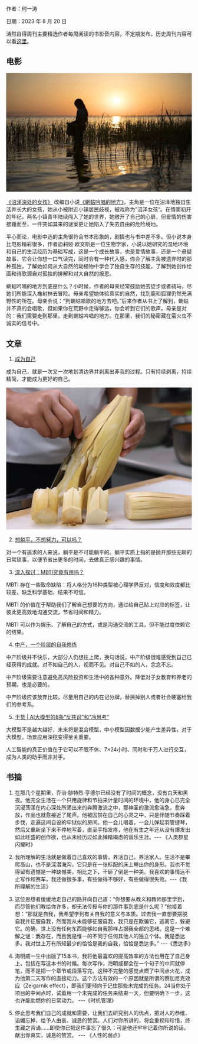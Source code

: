 作者：何一涛

日期：2023 年 8 月 20 日

涛然自得周刊主要精选作者每周阅读的书影音内容，不定期发布。历史周刊内容可以看[这里](https://github.com/imhet/beyond-code-weekly)。


## 电影

![](i/e2526893-c384-4076-a9e2-df26d6dfe4be.jpg)

[《沼泽深处的女孩》](https://movie.douban.com/subject/35230876/) 改编自小说[《蝲蛄吟唱的地方》](https://book.douban.com/subject/34813209/)，主角是一位在沼泽地独自生活并长大的女孩，她从小被附近小镇居民歧视，被戏称为”沼泽女孩“。在情窦初开的年纪，两名小镇青年陆续闯入了她的世界，她敞开了自己的心扉，但爱情的伤害接踵而至，一件突如其来的谜案更让她陷入了失去自由的危险境地。

平心而论，电影中选的主角很符合书本形象的，剧情也与书中差不多。但小说本身比电影精彩很多，作者迪莉娅·欧文斯是一位生物学家，小说以她研究的湿地环境和自己的生活经历为基础写成，这是一个成长故事，也是爱情故事，还是一个悬疑故事，它会让你想一口气读完，同时会有一种代入感，你会了解主角被遗弃时的那种孤独，了解她如何从大自然的动植物中学会了独自生存的技能，了解到她创作绘画和诗歌源自对孤独的排解和对大自然的报恩。

蝲蛄吟唱的地方到底是什么？小时候，作者的母亲经常鼓励她去徒步或者骑马，尽她们所能深入橡树林去冒险。母亲希望她体验真实的自然，找到鹿和狐狸仍然充满野性的所在。母亲会说：“到蝲蛄唱歌的地方去吧。”后来作者从书上了解到，蝲蛄并不真的会唱歌，但如果你在荒野中走得够远，你会听到它们的歌声。母亲是对的：我们需要走到那里，走到蝲蛄吟唱的地方。在那里，我们的秘密藏在萤火虫不诚实的信号中。


## 文章

1. [成为自己](https://mp.weixin.qq.com/s/qjvks8jEZRvb_MvyzgIVyQ)

成为自己，就是一次又一次地划清边界并剥离出非我的过程。只有持续剥离，持续精简，才能成为更好的自己。

![](i/d89381a1-feee-42b6-aba1-cc8716c15cb6.jpg)


2. [想躺平，不想努力，可以吗？](https://mp.weixin.qq.com/s/f4OVLeFafFPKVJ2NSBcwuA)

对一个有追求的人来说，躺平是不可能躺平的。躺平实质上指的是抛开那些无聊的日常琐事，以便节省出更多的时间，去做真正感兴趣的事情。


3. [深入探讨：MBTI究竟有用吗？](https://mp.weixin.qq.com/s/kVb8Dw8fpL4Cb-BvYFlnBw)

MBTI 存在一些致命缺陷：将人格分为16种类型被心理学界反对，信度和效度都比较差，缺乏科学基础，结果不可信。

MBTI 的价值在于帮助我们了解自己想要的方向，通过给自己贴上对应的标签，让彼此更高效地沟通交流，节省时间和精力。

MBTI 可以作为娱乐、了解自己的方式，或是沟通交流的工具，但不能过度依赖它的结果。


4. [中产，一个阶层的自我修炼](https://mp.weixin.qq.com/s/yupL0tuPZa4Ln7FsA_WEig)

中产阶级并不快乐，大部分人仍想往上爬，换句话说，中产阶级很难感受到自己已经获得的成就。对不如自己的人，视而不见。对自己不如的人，念念不忘。

中产阶级需要注意避免高风险投资和生活中的各种意外。降低对子女教育和养老的预期，也是必要的。

中产阶级应该放弃比较，尽量用自己的内在记分牌，替换掉别人或者社会硬塞给我们的参考系。


5. [干货 | AI大模型的8条“反共识”和“冷思考”](https://mp.weixin.qq.com/s/LZBj_rYUk6nyoL4go4zRxQ)

大模型不是越大越好，未来将是混合模型，中小模型因数据少能产生差异性，对于大模型，场景应用深挖变得至关重要。

人工智能的真正价值在于它可以不眠不休、7×24小时、同时和千万人进行交互，成为人类的助手而非对手。


## 书摘

1. 在那几个星期里，乔治·腓特烈·亨德尔已经没有了时间的概念，没有白天和黑夜。他完全生活在一个只用旋律和节拍来计量时间的环境中，他的身心已完全沉浸荡漾在内心深处所涌出来的奔腾激流之中，那神圣的激流愈湍急，愈奔放，作品也就愈接近了尾声。他被囚禁在自己的心灵之中，只是伴随节奏踩着步伐，走遍这间自设的牢狱似的房间。他一会儿唱着，一会儿弹起羽管键琴，然后又重新坐下来不停地写着，直至手指发疼，他在有生之年还从没有爆发出如此旺盛的创作欲，也从未经历过如此殚精竭虑的音乐生涯。--- 《人类群星闪耀时》

2. 我所理解的生活就是做着自己喜欢的事情，养活自己，养活家人。生活不是攀爬高山，也不是深潜海沟，它只是在一张标配的床上睡出你的身形。我也不觉得留有遗憾是一种缺憾美，相比之下，干砸了倒是一种美。我喜欢的事情远不止写作和赛车，我还做很多事，有些做得不够好，有些做得很失败。---《我所理解的生活》

3. 这位思想者缓缓地走自己的路并向自己道：“你想要从教义和教师那里学到，而尽管他们教给你许多，却无法传授与你的那件事到底是什么呢？”他接着想：“那就是自我，我希望学到有关自我的意义与本质。过去我一直想要摆脱自我并征服自我，然而我从未能够征服自我，我只是在欺骗它，逃离它，躲避它。的确，世上没有任何东西能够如自我那样占据我全部的思绪。这是一个难解之谜：我存在，而且我是惟一的不同于任何其他人的独立个体。我是悉达多。我对世上万有所知最少的恰恰是我的自我，恰恰是悉达多。” ---《悉达多》

4. 海明威一生中出版了15本书，我将他最喜欢的提高效率的方法也用在了自己身上，包括在写这本书的时候。每次写作，海明威都会在一个句子的中间就停笔，而不是把一个章节或段落写完。这种不完整的感觉点燃了中间点火花，成为他第二天写作的直接动力。这个方法有效的一个原因就是所谓的蔡加尼克效应（Zeigarnik effect），即我们更倾向于记住那些未完成的任务。24当你处于项目的中间点时，试着用一个未完成的任务来结束一天，但要明确下一步，这也许能助燃你的日常动力。 ---《时机管理》

5. 停止思考我们自己的成就和需要，让我们去研究别人的优点，把对人的恭维、谄媚忘掉，给予人由哀、诚恳的赞赏。人们对你所讲的，将会重视和珍惜，终生藏之背诵……即使你已把这件事忘了很久；可是他还牢牢记着你所说的话。
献出你真实，诚恳的赞赏。 --- 《人性的弱点》





